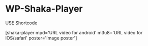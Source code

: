 # WP-Shaka-Player

USE Shortcode

[shaka-player mpd='URL video for android' m3u8='URL video for IOS/safari' poster='Image poster']
